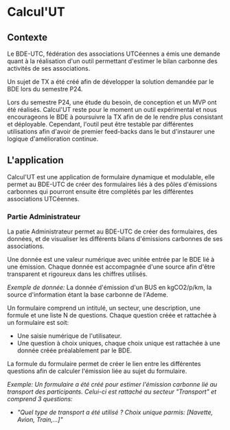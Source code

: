 
# Calcul'UT

## Contexte

Le BDE-UTC, fédération des associations UTCéennes a émis une demande quant à la réalisation d'un outil permettant d'estimer le bilan carbonne des activités de ses associations.

Un sujet de TX a été créé afin de développer la solution demandée par le BDE lors du semestre P24.

Lors du semestre P24, une étude du besoin, de conception et un MVP ont été réalisés. Calcul'UT reste pour le moment un outil expérimental et nous encourageons le BDE à poursuivre la TX afin de de le rendre plus consistant et déployable. Cependant, l'outil peut être testable par différentes utilisations afin d'avoir de premier feed-backs dans le but d'instaurer une logique d'amélioration continue.

## L'application

Calcul'UT est une application de formulaire dynamique et modulable, elle permet au BDE-UTC de créer des formulaires liés à des pôles d'émissions carbonnes qui pourront ensuite être complétés par les différentes associations UTCéennes.

### Partie Administrateur

La patie Administrateur permet au BDE-UTC de créer des formulaires, des données, et de visualiser les différents bilans d'émissions carbonnes de ses associations.

Une donnée est une valeur numérique avec unitée entrée par le BDE lié à une émission. Chaque donnée est accompagnée d'une source afin d'être transparent et rigoureux dans les chiffres utilisés.

_Exemple de donnée:_ La donnée d'émission d'un BUS en kgCO2/p/km, la source d'information étant la base carbonne de l'Ademe.

Un formulaire comprend un intitulé, un secteur, une description, une formule et une liste N de questions. Chaque question créée et rattachée à un formulaire est soit:
- Une saisie numérique de l'utilisateur.
- Une question à choix uniques, chaque choix unique est rattachée à une donnée créée préalablement par le BDE.

La formule du formulaire permet de créer le lien entre les différentes questions afin de calculer l'émission liée au sujet du formulaire.

_Exemple: Un formulaire a été créé pour estimer l'émission carbonne lié au transport des participants. Celui-ci est rattaché au secteur "Transport" et comprend 3 questions:_
- _"Quel type de transport a été utilisé ? Choix unique parmis: [Navette, Avion, Train,...]"_
